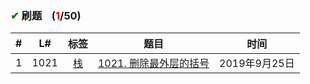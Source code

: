 
### <font color="green">✔</font> 刷题&nbsp;&nbsp;&nbsp;&nbsp;(<font color="red">1</font>/50)

\# | L# | 标签 | 题目 | 时间
 :-: | :-: | :-: | :-: |:-:
1 | 1021 |  <a href="https://github.com/xdxTao/LeetCode/tree/master/题解(titleSolution)/栈(Stack)">栈</a>  | <a href="https://github.com/xdxTao/LeetCode/blob/master/题解(titleSolution)/栈(Stack)/1021. 删除最外层的括号.md"> 1021. 删除最外层的括号</a> | 2019年9月25日